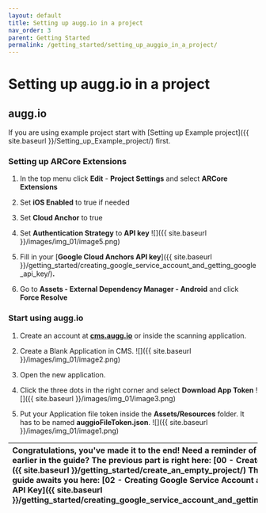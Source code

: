 ```yaml
---
layout: default
title: Setting up augg.io in a project
nav_order: 3
parent: Getting Started
permalink: /getting_started/setting_up_auggio_in_a_project/
---
```


# **Setting up augg.io in a project**

## augg.io

If you are using example project start with [Setting up Example project]({{ site.baseurl }}/Setting_up_Example_project/) first.

### Setting up ARCore Extensions

1. In the top menu click **Edit** \- **Project Settings** and select **ARCore Extensions**

2. Set **iOS Enabled** to true if needed

3. Set **Cloud Anchor** to true

4. Set **Authentication Strategy** to **API key**
   ![]({{ site.baseurl }}/images/img_01/image5.png)

5. Fill in your [**Google Cloud Anchors API key**]({{ site.baseurl }}/getting_started/creating_google_service_account_and_getting_google_api_key/)**.**

6. Go to **Assets \- External Dependency Manager \- Android** and click **Force Resolve**

### Start using augg.io

1. Create an account at [**cms.augg.io**](http://cms.augg.io) or inside the scanning application.

2. Create a Blank Application in CMS.
   ![]({{ site.baseurl }}/images/img_01/image2.png)

3. Open the new application.

4. Click the three dots in the right corner and select **Download App Token**
   ![]({{ site.baseurl }}/images/img_01/image3.png)

5. Put your Application file token inside the **Assets/Resources** folder. It has to be named **auggioFileToken.json**.
   ![]({{ site.baseurl }}/images/img_01/image1.png)

| Congratulations, you've made it to the end\! Need a reminder of what you've done earlier in the guide? The previous part is right here: [00 - Create an empty project]({{ site.baseurl }}/getting_started/create_an_empty_project/) The next part of the guide awaits you here:  [02 - Creating Google Service Account and getting Google API Key]({{ site.baseurl }}/getting_started/creating_google_service_account_and_getting_google_api_key/)  |
| :---- |

